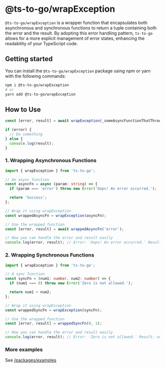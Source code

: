 # @ts-to-go/wrapException

`@ts-to-go/wrapException` is a wrapper function that encapsulates both asynchronous and synchronous functions to return a tuple containing both the error and the result.
By adopting this error handling pattern, `ts-to-go` allows for a more explicit management of error states, enhancing the readability of your TypeScript code.

## Getting started

You can install the `@ts-to-go/wrapException` package using npm or yarn with the following commands:

```bash
npm i @ts-to-go/wrapException
# or
yarn add @ts-to-go/wrapException
```

## How to Use

```ts
const [error, result] = await wrapException(_someAsyncFunctionThatThrowsOrRejects_);

if (error) {
  // Do something
} else {
  console.log(result);
}
```

### 1. Wrapping Asynchronous Functions

```ts
import { wrapException } from 'ts-to-go';

// An async function
const asyncFn = async (param: string) => {
  if (param === 'error') throw new Error('Oops! An error occurred.');

  return 'Success';
};

// Wrap it using wrapException
const wrappedAsyncFn = wrapException(asyncFn);

// Use the wrapped function
const [error, result] = await wrappedAsyncFn('error');

// Now you can handle the error and result easily
console.log(error, result); // Error: 'Oops! An error occurred.' Result: undefined
```

### 2. Wrapping Synchronous Functions

```ts
import { wrapException } from 'ts-to-go';

// A sync function
const syncFn = (num1: number, num2: number) => {
  if (num1 === 0) throw new Error('Zero is not allowed.');

  return num1 + num2;
};

// Wrap it using wrapException
const wrappedSyncFn = wrapException(syncFn);

// Use the wrapped function
const [error, result] = wrappedSyncFn(0, 1);

// Now you can handle the error and result easily
console.log(error, result); // Error: 'Zero is not allowed.' Result: undefined
```

### More examples

See [/packages/examples](../examples)
